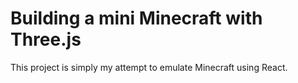 # Building a mini Minecraft with Three.js

This project is simply my attempt to emulate Minecraft using React.
